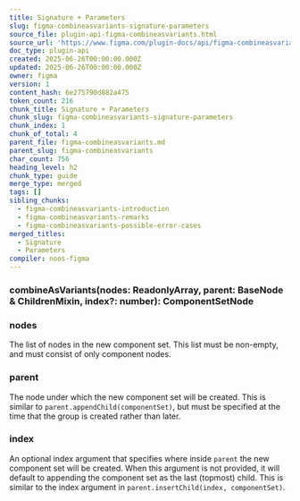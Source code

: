 ```yaml
---
title: Signature + Parameters
slug: figma-combineasvariants-signature-parameters
source_file: plugin-api-figma-combineasvariants.html
source_url: 'https://www.figma.com/plugin-docs/api/figma-combineasvariants/'
doc_type: plugin-api
created: 2025-06-26T00:00:00.000Z
updated: 2025-06-26T00:00:00.000Z
owner: figma
version: 1
content_hash: 6e275790d882a475
token_count: 216
chunk_title: Signature + Parameters
chunk_slug: figma-combineasvariants-signature-parameters
chunk_index: 1
chunk_of_total: 4
parent_file: figma-combineasvariants.md
parent_slug: figma-combineasvariants
char_count: 756
heading_level: h2
chunk_type: guide
merge_type: merged
tags: []
sibling_chunks:
  - figma-combineasvariants-introduction
  - figma-combineasvariants-remarks
  - figma-combineasvariants-possible-error-cases
merged_titles:
  - Signature
  - Parameters
compiler: noos-figma
---
```


### combineAsVariants(nodes: ReadonlyArray, parent: BaseNode & ChildrenMixin, index?: number): ComponentSetNode

### nodes

The list of nodes in the new component set. This list must be non-empty, and must consist of only component nodes.

### parent

The node under which the new component set will be created. This is similar to `parent.appendChild(componentSet)`, but must be specified at the time that the group is created rather than later.

### index

An optional index argument that specifies where inside `parent` the new component set will be created. When this argument is not provided, it will default to appending the component set as the last (topmost) child. This is similar to the index argument in `parent.insertChild(index, componentSet)`.

